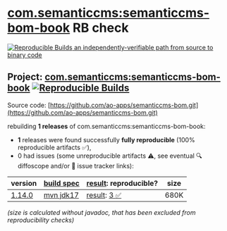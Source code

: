 [com.semanticcms:semanticcms-bom-book](https://central.sonatype.com/artifact/com.semanticcms/semanticcms-bom-book/versions) RB check
=======

[![Reproducible Builds](https://reproducible-builds.org/images/logos/rb.svg) an independently-verifiable path from source to binary code](https://reproducible-builds.org/)

## Project: [com.semanticcms:semanticcms-bom-book](https://central.sonatype.com/artifact/com.semanticcms/semanticcms-bom-book/versions) [![Reproducible Builds](https://img.shields.io/endpoint?url=https://raw.githubusercontent.com/jvm-repo-rebuild/reproducible-central/master/content/com/semanticcms/semanticcms-bom-book/badge.json)](https://github.com/jvm-repo-rebuild/reproducible-central/blob/master/content/com/semanticcms/semanticcms-bom-book/README.md)

Source code: [https://github.com/ao-apps/semanticcms-bom.git](https://github.com/ao-apps/semanticcms-bom.git)

rebuilding **1 releases** of com.semanticcms:semanticcms-bom-book:
- **1** releases were found successfully **fully reproducible** (100% reproducible artifacts :white_check_mark:),
- 0 had issues (some unreproducible artifacts :warning:, see eventual :mag: diffoscope and/or :memo: issue tracker links):

| version | [build spec](/BUILDSPEC.md) | [result](https://reproducible-builds.org/docs/jvm/): reproducible? | size |
| -- | --------- | ------ | -- |
| [1.14.0](https://central.sonatype.com/artifact/com.semanticcms/semanticcms-bom-book/1.14.0/pom) | [mvn jdk17](semanticcms-bom-book-1.14.0.buildspec) | [result](semanticcms-bom-book-1.14.0.buildinfo): [3 :white_check_mark: ](semanticcms-bom-book-1.14.0.buildcompare) | 680K |

<i>(size is calculated without javadoc, that has been excluded from reproducibility checks)</i>
